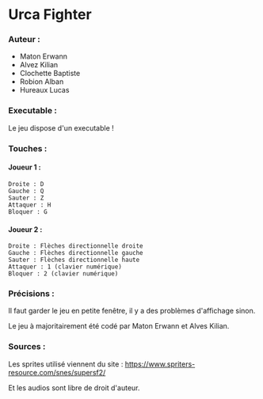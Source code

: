 # Urca Fighter

### Auteur : 
- Maton Erwann
- Alvez Kilian
- Clochette Baptiste
- Robion Alban 
- Hureaux Lucas

### Executable :

Le jeu dispose d'un executable !

### Touches :

#### Joueur 1 :

    Droite : D
    Gauche : Q
    Sauter : Z
    Attaquer : H
    Bloquer : G

#### Joueur 2 :

    Droite : Flèches directionnelle droite 
    Gauche : Flèches directionnelle gauche
    Sauter : Flèches directionnelle haute
    Attaquer : 1 (clavier numérique)
    Bloquer : 2 (clavier numérique)


### Précisions :

Il faut garder le jeu en petite fenêtre, il y a des problèmes d'affichage sinon.

Le jeu à majoritairement été codé par Maton Erwann et Alves Kilian.

### Sources :

Les sprites utilisé viennent du site : https://www.spriters-resource.com/snes/supersf2/

Et les audios sont libre de droit d'auteur.
